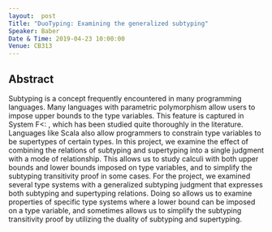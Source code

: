 ```yaml
---
layout:  post
Title: "DuoTyping: Examining the generalized subtyping"
Speaker: Baber
Date & Time: 2019-04-23 10:00:00
Venue: CB313
---
```

## Abstract
Subtyping is a concept frequently encountered in many programming languages. Many languages with parametric polymorphism allow users to impose upper bounds to the type variables. This feature is captured in System F<: , which has been studied quite thoroughly in the literature. Languages like Scala also allow programmers to constrain type variables to be supertypes of certain types.
In this project, we examine the effect of combining the relations of subtyping and supertyping into a single judgment with a mode of relationship. This allows us to study calculi with both upper bounds and lower bounds imposed on type variables, and to simplify the subtyping transitivity proof in some cases.
For the project, we examined several type systems with a generalized subtyping judgment that expresses both subtyping and supertyping relations. Doing so allows us to examine properties of specific type systems where a lower bound can be imposed on a type variable, and sometimes allows us to simplify the subtyping transitivity proof by utilizing the duality of subtyping and supertyping.
